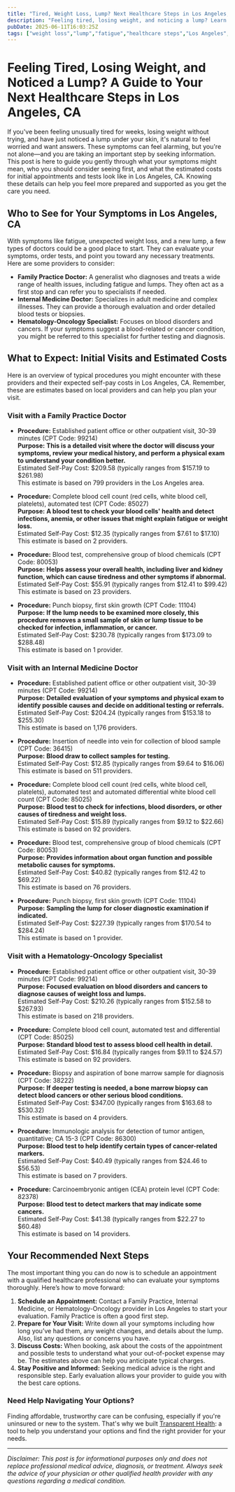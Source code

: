 ```yaml
---
title: "Tired, Weight Loss, Lump? Next Healthcare Steps in Los Angeles, CA"
description: "Feeling tired, losing weight, and noticing a lump? Learn who to see and what to expect in Los Angeles, CA, with estimated costs for your initial visits."
pubDate: 2025-06-11T16:03:25Z
tags: ["weight loss","lump","fatigue","healthcare steps","Los Angeles","provider costs","medical guidance"]
---
```


# Feeling Tired, Losing Weight, and Noticed a Lump? A Guide to Your Next Healthcare Steps in Los Angeles, CA

If you've been feeling unusually tired for weeks, losing weight without trying, and have just noticed a lump under your skin, it's natural to feel worried and want answers. These symptoms can feel alarming, but you're not alone—and you are taking an important step by seeking information. This post is here to guide you gently through what your symptoms might mean, who you should consider seeing first, and what the estimated costs for initial appointments and tests look like in Los Angeles, CA. Knowing these details can help you feel more prepared and supported as you get the care you need.

## Who to See for Your Symptoms in Los Angeles, CA

With symptoms like fatigue, unexpected weight loss, and a new lump, a few types of doctors could be a good place to start. They can evaluate your symptoms, order tests, and point you toward any necessary treatments. Here are some providers to consider:

- **Family Practice Doctor:** A generalist who diagnoses and treats a wide range of health issues, including fatigue and lumps. They often act as a first stop and can refer you to specialists if needed.
- **Internal Medicine Doctor:** Specializes in adult medicine and complex illnesses. They can provide a thorough evaluation and order detailed blood tests or biopsies.
- **Hematology-Oncology Specialist:** Focuses on blood disorders and cancers. If your symptoms suggest a blood-related or cancer condition, you might be referred to this specialist for further testing and diagnosis.

## What to Expect: Initial Visits and Estimated Costs

Here is an overview of typical procedures you might encounter with these providers and their expected self-pay costs in Los Angeles, CA. Remember, these are estimates based on local providers and can help you plan your visit.

### Visit with a Family Practice Doctor

- **Procedure:** Established patient office or other outpatient visit, 30-39 minutes (CPT Code: 99214)  
  **Purpose:** **This is a detailed visit where the doctor will discuss your symptoms, review your medical history, and perform a physical exam to understand your condition better.**  
  Estimated Self-Pay Cost: $209.58 (typically ranges from $157.19 to $261.98)  
  This estimate is based on 799 providers in the Los Angeles area.

- **Procedure:** Complete blood cell count (red cells, white blood cell, platelets), automated test (CPT Code: 85027)  
  **Purpose:** **A blood test to check your blood cells' health and detect infections, anemia, or other issues that might explain fatigue or weight loss.**  
  Estimated Self-Pay Cost: $12.35 (typically ranges from $7.61 to $17.10)  
  This estimate is based on 2 providers.

- **Procedure:** Blood test, comprehensive group of blood chemicals (CPT Code: 80053)  
  **Purpose:** **Helps assess your overall health, including liver and kidney function, which can cause tiredness and other symptoms if abnormal.**  
  Estimated Self-Pay Cost: $55.91 (typically ranges from $12.41 to $99.42)  
  This estimate is based on 23 providers.

- **Procedure:** Punch biopsy, first skin growth (CPT Code: 11104)  
  **Purpose:** **If the lump needs to be examined more closely, this procedure removes a small sample of skin or lump tissue to be checked for infection, inflammation, or cancer.**  
  Estimated Self-Pay Cost: $230.78 (typically ranges from $173.09 to $288.48)  
  This estimate is based on 1 provider.

### Visit with an Internal Medicine Doctor

- **Procedure:** Established patient office or other outpatient visit, 30-39 minutes (CPT Code: 99214)  
  **Purpose:** **Detailed evaluation of your symptoms and physical exam to identify possible causes and decide on additional testing or referrals.**  
  Estimated Self-Pay Cost: $204.24 (typically ranges from $153.18 to $255.30)  
  This estimate is based on 1,176 providers.

- **Procedure:** Insertion of needle into vein for collection of blood sample (CPT Code: 36415)  
  **Purpose:** **Blood draw to collect samples for testing.**  
  Estimated Self-Pay Cost: $12.85 (typically ranges from $9.64 to $16.06)  
  This estimate is based on 511 providers.

- **Procedure:** Complete blood cell count (red cells, white blood cell, platelets), automated test and automated differential white blood cell count (CPT Code: 85025)  
  **Purpose:** **Blood test to check for infections, blood disorders, or other causes of tiredness and weight loss.**  
  Estimated Self-Pay Cost: $15.89 (typically ranges from $9.12 to $22.66)  
  This estimate is based on 92 providers.

- **Procedure:** Blood test, comprehensive group of blood chemicals (CPT Code: 80053)  
  **Purpose:** **Provides information about organ function and possible metabolic causes for symptoms.**  
  Estimated Self-Pay Cost: $40.82 (typically ranges from $12.42 to $69.22)  
  This estimate is based on 76 providers.

- **Procedure:** Punch biopsy, first skin growth (CPT Code: 11104)  
  **Purpose:** **Sampling the lump for closer diagnostic examination if indicated.**  
  Estimated Self-Pay Cost: $227.39 (typically ranges from $170.54 to $284.24)  
  This estimate is based on 1 provider.

### Visit with a Hematology-Oncology Specialist

- **Procedure:** Established patient office or other outpatient visit, 30-39 minutes (CPT Code: 99214)  
  **Purpose:** **Focused evaluation on blood disorders and cancers to diagnose causes of weight loss and lumps.**  
  Estimated Self-Pay Cost: $210.26 (typically ranges from $152.58 to $267.93)  
  This estimate is based on 218 providers.

- **Procedure:** Complete blood cell count, automated test and differential (CPT Code: 85025)  
  **Purpose:** **Standard blood test to assess blood cell health in detail.**  
  Estimated Self-Pay Cost: $16.84 (typically ranges from $9.11 to $24.57)  
  This estimate is based on 92 providers.

- **Procedure:** Biopsy and aspiration of bone marrow sample for diagnosis (CPT Code: 38222)  
  **Purpose:** **If deeper testing is needed, a bone marrow biopsy can detect blood cancers or other serious blood conditions.**  
  Estimated Self-Pay Cost: $347.00 (typically ranges from $163.68 to $530.32)  
  This estimate is based on 4 providers.

- **Procedure:** Immunologic analysis for detection of tumor antigen, quantitative; CA 15-3 (CPT Code: 86300)  
  **Purpose:** **Blood test to help identify certain types of cancer-related markers.**  
  Estimated Self-Pay Cost: $40.49 (typically ranges from $24.46 to $56.53)  
  This estimate is based on 7 providers.

- **Procedure:** Carcinoembryonic antigen (CEA) protein level (CPT Code: 82378)  
  **Purpose:** **Blood test to detect markers that may indicate some cancers.**  
  Estimated Self-Pay Cost: $41.38 (typically ranges from $22.27 to $60.48)  
  This estimate is based on 14 providers.

## Your Recommended Next Steps

The most important thing you can do now is to schedule an appointment with a qualified healthcare professional who can evaluate your symptoms thoroughly. Here’s how to move forward:

1. **Schedule an Appointment:** Contact a Family Practice, Internal Medicine, or Hematology-Oncology provider in Los Angeles to start your evaluation. Family Practice is often a good first step.
2. **Prepare for Your Visit:** Write down all your symptoms including how long you’ve had them, any weight changes, and details about the lump. Also, list any questions or concerns you have.
3. **Discuss Costs:** When booking, ask about the costs of the appointment and possible tests to understand what your out-of-pocket expense may be. The estimates above can help you anticipate typical charges.
4. **Stay Positive and Informed:** Seeking medical advice is the right and responsible step. Early evaluation allows your provider to guide you with the best care options.

### Need Help Navigating Your Options?

Finding affordable, trustworthy care can be confusing, especially if you're uninsured or new to the system. That's why we built [Transparent Health](https://transparenthealth.ai): a tool to help you understand your options and find the right provider for your needs. 

---

*Disclaimer: This post is for informational purposes only and does not replace professional medical advice, diagnosis, or treatment. Always seek the advice of your physician or other qualified health provider with any questions regarding a medical condition.*